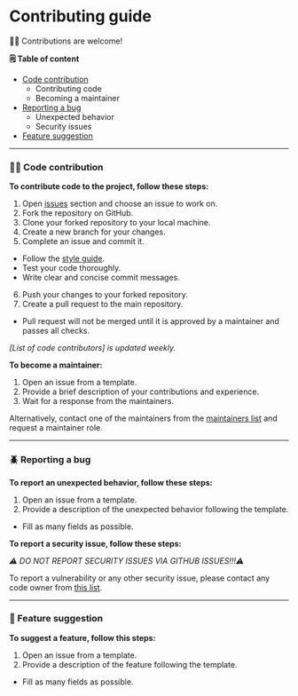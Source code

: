 # Contributing guide

🧑‍🦱 Contributions are welcome!

**🗒️ Table of content**

- [Code contribution](#code-contribution)
  - Contributing code
  - Becoming a maintainer
- [Reporting a bug](#reporting-a-bug)
  - Unexpected behavior
  - Security issues
- [Feature suggestion](#feature-suggestion)

---

### 👨‍💻 Code contribution

**To contribute code to the project, follow these steps:**

1. Open [issues](https://github.com/statloc/core/issues) section and choose an issue to work on.
2. Fork the repository on GitHub.
3. Clone your forked repository to your local machine.
4. Create a new branch for your changes.
5. Complete an issue and commit it.
  - Follow the [style guide](https://google.github.io/styleguide/go/guide).
  - Test your code thoroughly.
  - Write clear and concise commit messages.
6. Push your changes to your forked repository.
7. Create a pull request to the main repository.
  - Pull request will not be merged until it is approved by a maintainer and passes all checks.

*[List of code contributors] is updated weekly.*

**To become a maintainer:**

1. Open an issue from a template.
2. Provide a brief description of your contributions and experience.
3. Wait for a response from the maintainers.

Alternatively, contact one of the maintainers from the [maintainers list](https://github.com/statloc/core/blob/master/.github/CODEOWNERS) and request a maintainer role.

---

### 🪲 Reporting a bug

**To report an unexpected behavior, follow these steps:**

1. Open an issue from a template.
2. Provide a description of the unexpected behavior following the template.
  - Fill as many fields as possible.

**To report a security issue, follow these steps:**

*⚠️ DO NOT REPORT SECURITY ISSUES VIA GITHUB ISSUES!!!⚠️*

To report a vulnerability or any other security issue, please contact any code owner from [this list](https://github.com/statloc/core/blob/master/.github/CODEOWNERS).

---

### 🤝 Feature suggestion

**To suggest a feature, follow this steps:**

1. Open an issue from a template.
2. Provide a description of the feature following the template.
  - Fill as many fields as possible.
